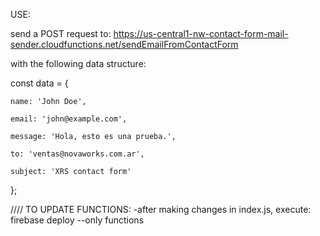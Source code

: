 USE:

send a POST request to:
https://us-central1-nw-contact-form-mail-sender.cloudfunctions.net/sendEmailFromContactForm

with the following data structure:

const data = {

    name: 'John Doe',
    
    email: 'john@example.com',
    
    message: 'Hola, esto es una prueba.',
    
    to: 'ventas@novaworks.com.ar',
    
    subject: 'XRS contact form'
    
};



////
TO UPDATE FUNCTIONS:
-after making changes in index.js, execute:
firebase deploy --only functions